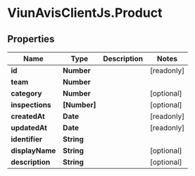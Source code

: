 # ViunAvisClientJs.Product

## Properties

| Name            | Type         | Description | Notes      |
| --------------- | ------------ | ----------- | ---------- |
| **id**          | **Number**   |             | [readonly] |
| **team**        | **Number**   |             |
| **category**    | **Number**   |             | [optional] |
| **inspections** | **[Number]** |             | [optional] |
| **createdAt**   | **Date**     |             | [readonly] |
| **updatedAt**   | **Date**     |             | [readonly] |
| **identifier**  | **String**   |             |
| **displayName** | **String**   |             | [optional] |
| **description** | **String**   |             | [optional] |
